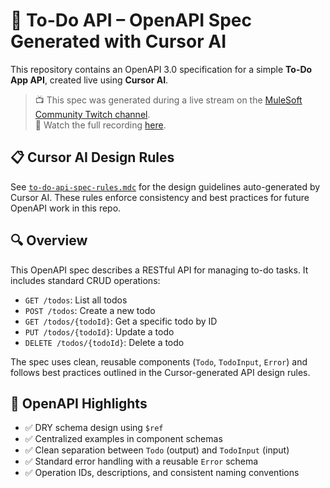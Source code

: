 # 📝 To-Do API – OpenAPI Spec Generated with Cursor AI

This repository contains an OpenAPI 3.0 specification for a simple **To-Do App API**, created live using **Cursor AI**.

> 📺 This spec was generated during a live stream on the [MuleSoft Community Twitch channel](https://www.twitch.tv/mulesoft_community).  
> 📌 Watch the full recording [here](https://www.youtube.com/watch?v=DdyqNXW_lGo).

## 📋 Cursor AI Design Rules

See [`to-do-api-spec-rules.mdc`](/To%20Do%20App/.cursor/rules/to-do-api-spec-rules.mdc) for the design guidelines auto-generated by Cursor AI. These rules enforce consistency and best practices for future OpenAPI work in this repo.

## 🔍 Overview

This OpenAPI spec describes a RESTful API for managing to-do tasks. It includes standard CRUD operations:

- `GET /todos`: List all todos
- `POST /todos`: Create a new todo
- `GET /todos/{todoId}`: Get a specific todo by ID
- `PUT /todos/{todoId}`: Update a todo
- `DELETE /todos/{todoId}`: Delete a todo

The spec uses clean, reusable components (`Todo`, `TodoInput`, `Error`) and follows best practices outlined in the Cursor-generated API design rules.

## 📐 OpenAPI Highlights

- ✅ DRY schema design using `$ref`
- ✅ Centralized examples in component schemas
- ✅ Clean separation between `Todo` (output) and `TodoInput` (input)
- ✅ Standard error handling with a reusable `Error` schema
- ✅ Operation IDs, descriptions, and consistent naming conventions

